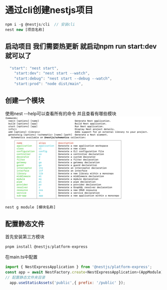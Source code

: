 # 通过cli创建nestjs项目

``` js
npm i -g @nestjs/cli  // 安装cli
nest new [项目名称]

```

## 启动项目 我们需要热更新 就启动npm run start:dev就可以了

``` js
  "start": "nest start",
    "start:dev": "nest start --watch",
    "start:debug": "nest start --debug --watch",
    "start:prod": "node dist/main",
```

## 创建一个模块

使用nest --help可以查看所有的命令 并且查看有哪些模块
![alt text](./image/image.png)

``` js
nest g module [模块名称]
```

## 配置静态文件

首先安装第三方模块

``` js
pnpm install @nestjs/platform-express

```

在main.ts中配置

``` js
import { NestExpressApplication } from '@nestjs/platform-express';
const app = await NestFactory.create<NestExpressApplication>(AppModule);
// 配置静态文件夹目录
  app.useStaticAssets('public',{ prefix: '/public' });


```
